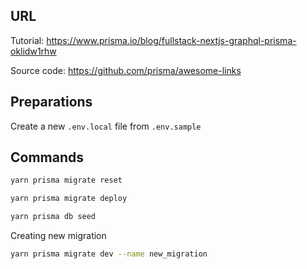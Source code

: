 ## URL

Tutorial: https://www.prisma.io/blog/fullstack-nextjs-graphql-prisma-oklidw1rhw

Source code: https://github.com/prisma/awesome-links


## Preparations

Create a new `.env.local` file from `.env.sample`


## Commands

```sh
yarn prisma migrate reset

```

```sh
yarn prisma migrate deploy
```

```sh
yarn prisma db seed
```

Creating new migration

```sh
yarn prisma migrate dev --name new_migration
```
